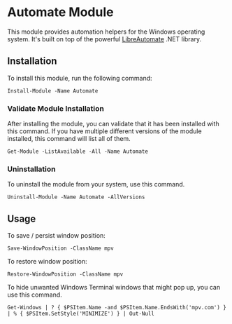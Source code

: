 # Automate Module

This module provides automation helpers for the Windows operating system.
It's built on top of the powerful [LibreAutomate](https://www.libreautomate.com/) .NET library.

## Installation

To install this module, run the following command:

```pwsh
Install-Module -Name Automate
```

### Validate Module Installation

After installing the module, you can validate that it has been installed with this command.
If you have multiple different versions of the module installed, this command will list all of them.

```pwsh
Get-Module -ListAvailable -All -Name Automate
```

### Uninstallation

To uninstall the module from your system, use this command.

```pwsh
Uninstall-Module -Name Automate -AllVersions
```

## Usage

To save / persist window position:

```pwsh
Save-WindowPosition -ClassName mpv
```

To restore window position:

```pwsh
Restore-WindowPosition -ClassName mpv
```

To hide unwanted Windows Terminal windows that might pop up, you can use this command.

```pwsh
Get-Windows | ? { $PSItem.Name -and $PSItem.Name.EndsWith('mpv.com') } | % { $PSItem.SetStyle('MINIMIZE') } | Out-Null
```
